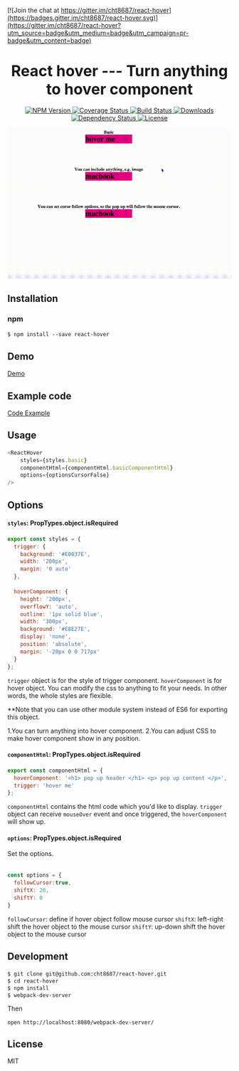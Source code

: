 [![Join the chat at https://gitter.im/cht8687/react-hover](https://badges.gitter.im/cht8687/react-hover.svg)](https://gitter.im/cht8687/react-hover?utm_source=badge&utm_medium=badge&utm_campaign=pr-badge&utm_content=badge)

<big><h1 align="center">React hover --- Turn anything to hover component</h1></big>

<p align="center">
  <a href="https://www.npmjs.com/package/react-hover">
    <img src="https://img.shields.io/npm/v/react-hover.svg?style=flat-square"
         alt="NPM Version">
  </a>

 <a href="https://coveralls.io/github/cht8687/react-hover?branch=master">
    <img src="https://coveralls.io/repos/cht8687/react-hover/badge.svg?branch=master&service=github" alt="Coverage Status" />
 </a>

  <a href="https://travis-ci.org/cht8687/react-hover">
    <img src="https://img.shields.io/travis/cht8687/react-hover.svg?style=flat-square"
         alt="Build Status">
  </a>

  <a href="https://npmjs.org/package/react-hover">
    <img src="http://img.shields.io/npm/dm/react-hover.svg?style=flat-square"
         alt="Downloads">
  </a>

  <a href="https://david-dm.org/cht8687/react-hover.svg">
    <img src="https://david-dm.org/cht8687/react-hover.svg?style=flat-square"
         alt="Dependency Status">
  </a>

  <a href="https://github.com/cht8687/react-hover/blob/master/LICENSE">
    <img src="https://img.shields.io/npm/l/react-hover.svg?style=flat-square"
         alt="License">
  </a>
</p>

<p align="center"><big>

</big></p>


![React hover](src/example/react-hover.gif)


## Installation

### npm

```
$ npm install --save react-hover
```

## Demo

[Demo](http://cht8687.github.io/react-hover/example/)

## Example code

[Code Example](https://github.com/cht8687/react-hover/blob/master/src/example/Example.js)


## Usage

```js
<ReactHover
    styles={styles.basic}
    componentHtml={componentHtml.basicComponentHtml}
    options={optionsCursorFalse}
/>

```
## Options

#### `styles`: PropTypes.object.isRequired

```js
export const styles = {
  trigger: {
    background: '#E0037E',
    width: '200px',
    margin: '0 auto'
  },

  hoverComponent: {
    height: '200px',
    overflowY: 'auto',
    outline: '1px solid blue',
    width: '300px',
    background: '#E8E27E',
    display: 'none',
    position: 'absolute',
    margin: '-20px 0 0 717px'
  }
};
```
`trigger` object is for the style of trigger component. 
`hoverComponent` is for hover object.
You can modify the css to anything to fit your needs. In other words, the whole styles are flexible.

**Note that you can use other module system instead of ES6 for exporting this object.

1.You can turn anything into hover component.
2.You can adjust CSS to make hover component show in any position.


#### `componentHtml`: PropTypes.object.isRequired

```js
export const componentHtml = {
  hoverComponent: '<h1> pop up header </h1> <p> pop up content </p>',
  trigger: 'hover me'
};

```
`componentHtml` contains the html code which you'd like to display.
`trigger` object can receive `mouseOver` event and once triggered, the `hoverComponent` will show up.

#### `options`: PropTypes.object.isRequired

Set the options.

```js

const options = {
  followCursor:true,
  shiftX: 20,
  shiftY: 0
}

```
`followCursor`: define if hover object follow mouse cursor
`shiftX`: left-right shift the hover object to the mouse cursor
`shiftY`: up-down shift the hover object to the mouse cursor


## Development

```
$ git clone git@github.com:cht8687/react-hover.git
$ cd react-hover
$ npm install
$ webpack-dev-server
```

Then

```
open http://localhost:8080/webpack-dev-server/
```

## License

MIT
